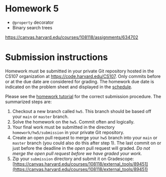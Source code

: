 # Homework 5

* `@property` decorator
* Binary search trees

<https://canvas.harvard.edu/courses/108118/assignments/634702>

# Submission instructions

Homework must be submitted in your private Git repository hosted in the CS107
organization at <https://code.harvard.edu/CS107>. Only commits before or at the
due date are considered for grading. The homework due date is indicated on the
problem sheet and displayed in the
[schedule](https://harvard-iacs.github.io/2022-CS107/pages/schedule_static.html).

Please see the [homework
tutorial](https://harvard-iacs.github.io/2022-CS107/pages/tutorials.html#tutorial-hw)
for the correct submission procedure.  The summarized steps are:

1. Checkout a new branch called `hw5`.  This branch should be based off your
   `main` or `master` branch.
2. Solve the homework on the `hw5`.  Commit often and logically.
3. Your final work must be submitted in the directory
   `homework/hw5/submission` in your private Git repository.
4. Create an open pull request to merge your `hw5` branch into your `main` or
   `master` branch (you could also do this after step 1).  The last commit on or
   just before the deadline in the *open* pull request will graded.  *Do not
   merge the open pull request before we have graded your work.*
5. Zip your `submission` directory and submit it on Gradescope:
   [https://canvas.harvard.edu/courses/108118/external_tools/89451](https://canvas.harvard.edu/courses/108118/external_tools/89451)
